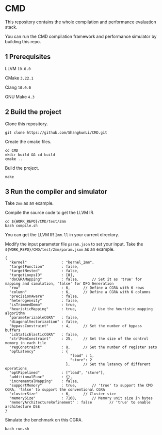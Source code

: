 # CMD
This repository contains the whole compilation and performance evaluation stack.

You can run the CMD compilation framework and performance simulator by building this repo.

## 1 Prerequisites
LLVM `10.0.0`

CMake `3.22.1`

Clang `10.0.0`

GNU Make `4.3`

## 2 Build the project
Clone this repository.
```
git clone https://github.com/ShangkunLi/CMD.git
```

Create the cmake files.
```
cd CMD
mkdir build && cd build
cmake ..
```

Build the project.
```
make
```

## 3 Run the compiler and simulator
Take `2mm` as an example.

Compile the source code to get the LLVM IR.
```
cd ${WORK_REPO}/CMD/test/2mm
bash compile.sh
```
You can get the LLVM IR `2mm.ll` in your current directory.

Modify the input parameter file `param.json` to set your input. Take the `${WORK_REPO}/CMD/test/2mm/param.json` as an example.
```
{
  "kernel"                : "kernel_2mm",
  "targetFunction"        : false,
  "targetNested"          : false,
  "targetLoopsID"         : [0],
  "doCGRAMapping"         : false,      // Set it as 'true' for mapping and simulation, 'false' for DFG Generation
  "row"                   : 6,      // Define a CGRA with 6 rows
  "column"                : 6,      // Define a CGRA with 6 columns
  "precisionAware"        : false,
  "heterogeneity"         : false,
  "isTrimmedDemo"         : true,
  "heuristicMapping"      : true,       // Use the heuristic mapping algorithm
  "parameterizableCGRA"   : false,
  "diagonalVectorization" : false,
  "bypassConstraint"      : 4,      // Set the number of bypass buffers
  "isStaticElasticCGRA"   : false,
  "ctrlMemConstraint"     : 25,     // Set the size of the control memory in each tile
  "regConstraint"         : 8,      // Set the number of register sets
  "optLatency"            : {
                              "load" : 1,
                              "store": 2
                            },      // Set the latency of different operations
  "optPipelined"          : ["load", "store"],
  "additionalFunc"        : {},
  "incrementalMapping"    : false,
  "supportMemory"         : true,       // 'true' to support the CMD CGRA, 'false' to support the conventional CGRA
  "clusterSize"           : 6,      // Cluster size
  "memorySize"            : 7168,       // Memory unit size in bytes
  "memoryArchitectureRefinement" : false        // 'true' to enable architecture DSE
}
```

Simulate the benchmark on this CGRA.
```
bash run.sh
```
